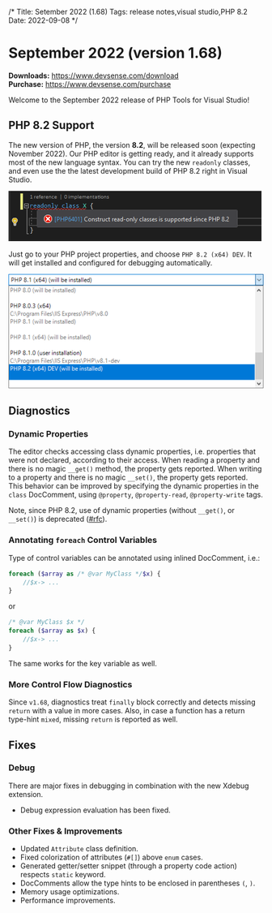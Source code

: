 /*
Title: Setember 2022 (1.68)
Tags: release notes,visual studio,PHP 8.2
Date: 2022-09-08
*/

# September 2022 (version 1.68)

**Downloads:** https://www.devsense.com/download<br/>
**Purchase:** https://www.devsense.com/purchase

Welcome to the September 2022 release of PHP Tools for Visual Studio!

## PHP 8.2 Support

The new version of PHP, the version **8.2**, will be released soon (expecting November 2022). Our PHP editor is getting ready, and it already supports most of the new language syntax. You can try the new `readonly` classes, and even use the the latest development build of PHP 8.2 right in Visual Studio.

![php readonly class in older PHP](imgs/vs-readonly-class-warning.png)

Just go to your PHP project properties, and choose `PHP 8.2 (x64) DEV`. It will get installed and configured for debugging automatically.

![PHP 8.2 installation](imgs/php-8-2-selection.png)

## Diagnostics

### Dynamic Properties

The editor checks accessing class dynamic properties, i.e. properties that were not declared, according to their access. When reading a property and there is no magic `__get()` method, the property gets reported. When writing to a property and there is no magic `__set()`, the property gets reported. This behavior can be improved by specifying the dynamic properties in the `class` DocComment, using `@property`, `@property-read`, `@property-write` tags.

Note, since PHP 8.2, use of dynamic properties (without `__get()`, or `__set()`) is deprecated ([#rfc](https://wiki.php.net/rfc/deprecate_dynamic_properties)).

### Annotating `foreach` Control Variables

Type of control variables can be annotated using inlined DocComment, i.e.:

```php
foreach ($array as /* @var MyClass */$x) {
    //$x-> ...
}
```

or

```php
/* @var MyClass $x */
foreach ($array as $x) {
    //$x-> ...
}
```

The same works for the key variable as well.

### More Control Flow Diagnostics

Since `v1.68`, diagnostics treat `finally` block correctly and detects missing `return` with a value in more cases. Also, in case a function has a return type-hint `mixed`, missing `return` is reported as well.

## Fixes

### Debug

There are major fixes in debugging in combination with the new Xdebug extension.

- Debug expression evaluation has been fixed.

### Other Fixes &amp; Improvements

- Updated `Attribute` class definition.
- Fixed colorization of attributes (`#[]`) above `enum` cases.
- Generated getter/setter snippet (through a property code action) respects `static` keyword.
- DocComments allow the type hints to be enclosed in parentheses `(`, `)`.
- Memory usage optimizations.
- Performance improvements.
